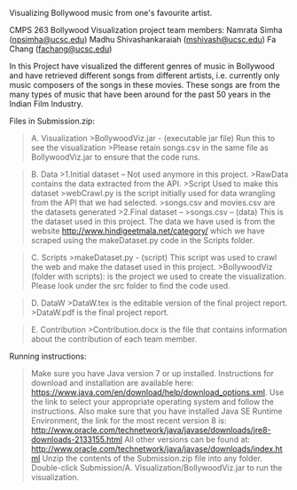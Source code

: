 Visualizing Bollywood music from one's favourite artist.

CMPS 263 Bollywood Visualization project team members:
Namrata Simha (npsimha@ucsc.edu)
Madhu Shivashankaraiah (mshivash@ucsc.edu)
Fa Chang (fachang@ucsc.edu)

In this Project have visualized the different genres of music in Bollywood and have retrieved different songs from different artists, i.e. currently only music composers of the songs in these movies. These songs are from the many types of music that have been around for the past 50 years in the Indian Film Industry.


Files in Submission.zip:

>A. Visualization
	>BollywoodViz.jar - (executable jar file) Run this to see the visualization
	>Please retain songs.csv in the same file as BollywoodViz.jar to ensure that the code runs.

>B. Data
	>1.Initial dataset – Not used anymore in this project.
		>RawData contains the data extracted from the API.
		>Script Used to make this dataset
			>webCrawl.py is the script initially used for data wrangling from the API that we had selected.
		>songs.csv and movies.csv are the datasets generated
	>2.Final dataset – 
		>songs.csv – (data) This is the dataset used in this project. The data we have used is from the website http://www.hindigeetmala.net/category/ which we have scraped using the makeDataset.py code in the Scripts folder.

>C. Scripts
	>makeDataset.py - (script) This script was used to crawl the web and make the dataset used in this project.
	>BollywoodViz (folder with scripts): is the project we used to create the visualization. Please look under the src folder to find the code used.

>D. DataW
	>DataW.tex is the editable version of the final project report.
	>DataW.pdf is the final project report.

>E. Contribution
	>Contribution.docx is the file that contains information about the contribution of each team member.

Running instructions:
> Make sure you have Java version 7 or up installed. Instructions for download and installation are available here: https://www.java.com/en/download/help/download_options.xml.
Use the link to select your appropriate operating system and follow the instructions. Also make sure that you have installed Java SE Runtime Environment, the link for the most recent version 8 is: http://www.oracle.com/technetwork/java/javase/downloads/jre8-downloads-2133155.html
All other versions can be found at: http://www.oracle.com/technetwork/java/javase/downloads/index.html
> Unzip the contents of the Submission.zip file into any folder. Double-click Submission/A. Visualization/BollywoodViz.jar to run the visualization.
